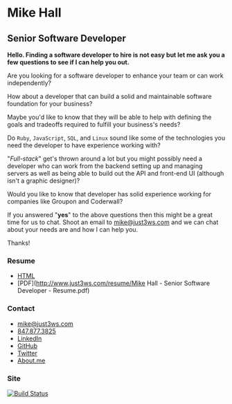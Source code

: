 # Mike Hall
## Senior Software Developer

**Hello. Finding a software developer to hire is not easy but let me ask you a few questions to see if I can help you out.**

Are you looking for a software developer to enhance your team or can work independently?

How about a developer that can build a solid and maintainable software foundation for your business?

Maybe you'd like to know that they will be able to help with defining the goals and tradeoffs required to fulfill your business's needs?

Do `Ruby`, `JavaScript`, `SQL`, and `Linux` sound like some of the technologies you need the developer to have experience working with?

"_Full-stack_" get's thrown around a lot but you might possibly need a developer who can work from the backend setting up and managing servers as well as being able to build out the API and front-end UI (although isn't a graphic designer)?

Would you like to know that developer has solid experience working for companies like Groupon and Coderwall?

If you answered "**yes**" to the above questions then this might be a great time for us to chat. Shoot an email to [mike@just3ws.com](mike@just3ws.com) and we can chat about your needs are and how I can help you.

Thanks!

### Resume
  - [HTML](http://www.just3ws.com/resume)
  - [PDF](http://www.just3ws.com/resume/Mike Hall - Senior Software Developer - Resume.pdf)

### Contact
  - [mike@just3ws.com](mailto:mike@just3ws.com)
  - [847.877.3825](tel:+18478773825)
  - [LinkedIn](https://www.linkedin.com/in/just3ws)
  - [GitHub](https://www.github.com/just3ws)
  - [Twitter](https://www.twitter.com/just3ws)
  - [About.me](https://about.me/just3ws)

### Site

[![Build Status](https://travis-ci.org/just3ws/just3ws.github.io.svg?branch=master)](https://travis-ci.org/just3ws/just3ws.github.io)
